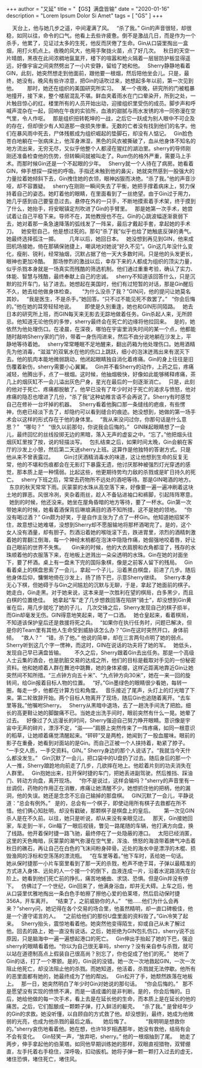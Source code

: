+++
author = "又延"
title = "【GS】满盘皆输"
date = "2020-01-16"
description = "Lorem Ipsum Dolor Si Amet"
tags = [
    "GS"
]
+++


 
 
天台上，他与她几步之遥，中间灌满了风。
 
“杀了我。” Gin的声音很轻，却很稳，如同以往，命令的口气。他看上去些许疲惫。倒不是激战几日，而是作为一个杀手，他累了，见证过太多的生死，他反而厌倦了生命。Gin从口袋里掏出一盒烟，用打火机点上。夜晚的风大，他用手聚拢火苗，点了好几次。
 
秋日的天空一片晴朗，黑夜在此间浓稠地氤氲开，楼下的喧嚣和枪火隔着一层层防护板显得遥远，好像宇宙之间突然劈出了一小片安静，留给了她和他。
 
Sherry静静地看着GIN，此刻，她突然想走到他面前，跟他要一根烟，然后陪他坐会儿。只是，最终，她没有。晚风有些许凉意，把Gin的话吹过来，她想起多年以前，第一次见到他。
 
 
 
那时，她还在组织的美国研究所实习。
 
某一个夜晚，研究所的门被粗暴地撞开，接下来，整个楼层混乱不堪。鲜血夹着雨水在门口晕染开，所到之处，一片触目惊心的红。楼里所有的人员开始出动，迎接组织里受伤的成员。脚步声和呼喊声混杂在一起，回响在午夜的实验所，血液的甜腻与雨水发锈的冷一同弥漫在空气里，令人作呕。
 
那是组织扭转乾坤的一战，之后它一跃成为别人眼中不可企及的存在，但却很少有人知道那一夜损失惨重。无数的亡者没有找到他们的名字。他们在暴风雨中死去，尸体残骸成为组织崛起的垫脚石，却没有人惦记。
 
Gin脸色苍白地躺在一张病床上，他浑身淋湿，黑色的风衣被撕破了，血从他身体不知名的地方流出来，无穷无尽，又似乎他整个人都浸在猩红的湖泊里。sherry的导师刚刚还准备检查他的伤势，但转瞬间就被叫走了。Rum伤的格外严重，需要马上手术。而那时候Gin还是一个不起眼的少年。
 
Sherry就一个人待在了病房。她看着GIN，伸手想探一探他的呼吸。手指还未触到他的鼻尖，她就突然感到一股强大的力量拉着她倾斜下去，Gin拽住她的衣领，眼神凶狠而决绝。“杀了我。”他的声音沙哑，却不容置疑。
 
sherry在刚刚一瞬间失去了平衡，她把手撑着病床上，努力保持着自己的姿态。她盯着他的眼睛，在里面看到了一丝绝望。由于Gin过于用力，她几乎感到自己要窒息过去。悬停在外的一只手，不断地摸索着手术架，终于摸到了什么，她抬手，将安眠镇定剂吹进了Gin的手臂里。
 
那是她第一次手术，她尝试着让自己平稳下来。导师不在，其他教授也不在。Gin的心跳波幅逐渐衰弱下去，她对着那一条急速降落的弧线发了一阵呆，最后才戴起手套，拿起她的手术刀。
 
她安慰自己，他是想过死的。那句“杀了我”似乎也给了她触底反弹的勇气。她最终选择孤注一掷。
 
 
 
几年以后，她回日本。
 
她没想到再见到GIN，他来成田机场接她，倚在那辆保驰捷上，嘲讽地对她说“好久不见”。Gin这几年没什么变化，瘦削、锐利，经常抽烟，沉默占据了他一天大多数时间。只是他的头发更长，眼神也更加冷酷。
 
那场惨烈的激战以后，幸存下来的人都成为组织的顶尖力量，似乎杀戮本身就是一场真实而残酷的筛选机制。他们通过重重考验，确认了实力、体能、智慧与残酷，最终奉献上自己的忠诚。
 
sherry不知道该回答什么，只是沉默的拉开车门，钻了进去。她想起在美国时，他们有过短暂的对话，那是Gin醒后不久，她去给他做身体检查。
 
 
“为什么没杀了我？”GIN问，他的提问让她莫名其妙。
 
“我是医生，不是杀手。”她回答。“只不过不能见死不救罢了。”
 
“你会后悔的。”他在她的耳旁轻轻地说。
 
 
 
即使是久别重逢，她也和GIN形同陌路。
 
她去日本的研究所上班，而GIN每天来无影去无踪地做着任务。Gin杀起人来，无所顾忌。他知道无论他伤的多惨，sherry最终会在死亡的边缘将他拉回来。
 
是的，她依然为他处理伤口。在凌晨，在深夜，哪怕在宇宙里消失时间的某一个点，他都能随时敲响Sherry家的门铃，带着一身伤闯进来，然后不由分说地躺在沙发上，平静地等待着她。
 
sherry常常睡眠不足地醒来，翻出药箱为他处理伤口。她用酒精先为他消毒，“滋滋”的双氧水在他的伤口上跳跃，细小的泡沫迸溅出来有泯灭下去。他的肌肉本能地微弱跳动，他闭起眼睛独自消化着疼痛。Gin的身上往往是旧伤覆着新伤，sherry需要小心翼翼。
 
Gin并不看Sherry的动作，上药之后，疼痛减轻，他腾出手，点了一根烟。这时候，他抽烟极快，好像如此能够稀释疼痛，茶几上的烟灰缸不一会儿溢出灰色尸身，星光在最后的一刻逐渐消亡。
 
只是，此刻的他对于死亡、疼痛都脱敏了。他早已没有了年少时对于死亡的渴求与愤怒，他对疼痛的隐忍也增进了几份，“杀了我”这种幼稚言语不会再说了。Sherry有时感觉自己在修补一台坏掉的机器。
 
Sherry看着他胸口那一条缝线的疤痕，有些愣神，伤疤已经淡下去了，却隐约可以看到缝合的痕迹。她没想到，她做的第一场手术会以这样的形式存在于他的身体里。
 
“我从来没问过你，你那句话是什么意思？”
 
“哪句？”
 
“很久以前那句，你说我会后悔的。”
 
GIN眯起眼睛想了一会儿，最终回忆的丝线投掷无边的黑暗，落入无声的虚妄之中。“忘了。”他把烟头往烟灰缸里按了按，说的轻描淡写。
 
包扎结束之后，如果时间太晚，Gin会躺在客厅的沙发上小憩，然后第二天送sherry上班。这算作是他独特的答谢方式。只是他从来不曾表露过。
 
 
 
Gin讨厌酒精消毒水的味道，这让他想到生命的反复无常，他的不堪和伤痕都会在无影灯下暴露无遗，他讨厌那种被强烈灯光穿透的感觉，那本质上是一种懦弱。比起这些，他更期待势均力敌的杀戮或是旷日持久的死亡。
 
sherry下班之后，常常去药物所不远处的酒吧等待。那是GIN喝酒的地方。
 
东京的秋天常常下雨。灰蒙蒙的水珠从高空落下来，好像要一遍一遍冲刷着这块土地的罪恶。风很冷冽，夹杂着雨丝，趁人不备钻进袖口和裤脚，引起阵阵寒意。
 
她到的时候，他还没来。她坐在屋角昏暗的地方等待，要了一杯水。Gin第一次带她来的时候，她看着酒保背后琳琅满目的酒不知所措，这不是她的领地。
 
“你没有喝过酒？” Gin颇为好笑，于是自作主张为了点了一杯Gin。他知道她招架不住，故意想让她难堪，没想到Sherry却不愿服输地将那杯酒喝完了。是的，这个女人没有酒量，却有胆子。烈酒沿着她的喉咙滚下去，跌进胃里，浓烈的酒精刺激着她的胃翻江倒海，每一个神经末梢都在泡沫中隐隐作痛，她倔强地咬着唇，好让自己眼前的世界不失焦。
 
 
Gin来的时候，他的大衣肩膀和衣角都湿了，残存的水珠顺着他的衣服落下来，在地板上迸溅出一朵朵透明的水珠。Gin在她的对面坐下，要了杯酒。桌上有一盘未下完的国际象棋，像是之前客人留下的残局。
 
Gin看着桌上的棋盘思索了一会儿，拿起一个子儿，沿着黑白棋盘，前进了几步。随后他身体后仰，慵懒地倚在沙发上，扬了扬下巴，示意Sherry继续。
 
Sherry本身无心下棋，但她碍于与Gin之间尴尬的沉默与无聊，于是，拿起了她面前的棋子。她走白，Gin走黑。对于她来说，这本来是一次胜利在望的棋局，白多黑少，而且白棋的位置绝佳。
 
她拿起“车”走了几步想救回落在陷阱“骑士”，却没想到Gin黄雀在后，用几步就吃了她的子儿，
几次交锋之后，Sherry发现自己的棋子损半，而Gin却毫发无伤。GIN得意地笑起来，喝了一口酒。
 
她仓皇起来，看着棋局，不知道该保护皇后还是救援将死之兵。
 
“如果你在执行任务时，问题已解决，但是你的Team里有其他人生命受到威胁该怎么办？”Gin在这时突然开口，身体前倾。
 
“救人？”
 
“错，杀了他。” 他说的简单，却在三言两句点明了她的弱点。
 
Sherry听到这几个字一愣神，而这时，GIN在说话的功夫将了她的军。
 
她低头，发现自己早已满盘皆输。
 
 
 
不久之后，Sherry跟着Gin去出任务。那是一个高级人士云集的酒会，也是肮脏交易的达成之所，他们的目标是截取对手见的一份秘密资料。他和她顺着人群在舞池中跳舞，她的身体紧绷，这样近距离地靠近Gin让她突然间不知所措。“三点钟方向五十米”、“九点钟方向30米”，她在一来一回的旋转间，给Gin报着目标人物的位置。
 
“好。”Gin墨绿色的眼睛很少看她，每转一圈，每走一步，他都在计算方位和角度。
 
音乐接近了尾声，头灯上的灯光暗了下来。第二轮致辞开始。两个目标人物离开了现场，随后Gin也追随着离开。“去车里等我。”他嘱咐Sherry。
 
Sherry从黑暗中退场，去了一趟洗手间洗了把脸。细长的高更鞋让她的脚酸痛不已。当她走出洗手间时，眼前突然有什么一晃。她晕了过去。
 
好像过了久远漫长的时间，Sherry强迫自己努力睁开眼睛。意识像是宇宙中无声的碎片，漂浮不定，“滋——”肩膀上突然传来了一阵疼痛，如同一根意识的稻草，让她顺着痛觉清醒起来。“砰砰”又是两枪，她闻到了一股血腥味。眼前的影子在重叠，她看到对面站的是Gin。而自己正被一个人挟持着，勒紧了脖子。
 
“一手交人质，一手交资料。GIN。” Sherry身边的那个人说话了。“我就当今天什么都没发生。”
 
Gin沉默了一会儿，把口袋中的U盘扔了过去。随后身后的那一个人一推，Sherry踉跄地向前走了几步，几欲摔在地上。他趁着片刻的功夫消失在人群里。
 
Gin抱她出来，拉开保时捷的车门，把她丢进副驾驶。然后推挡、踩油门、转动方向盘，离开现场。
 
“你不是说过，这样会输吗？”sherry的声音里有一丝调侃，药物的作用正在消散，疼痛让她清醒不少。她想抓住他的把柄，他的漏洞，他的失误。她还是念念不忘自己输掉的那盘棋。
 
GIN沉默了一会儿，平静说道：“总会有例外。” 
 
是的，总会有一个棋子，即使动用所有棋子去救都在所不惜。他们俩心知肚明，却没有戳破，那颗棋子是棋盘上的皇后。
 
 
 
第一次见GIN杀人是在不久前。以往，她只是听说，却从来没有亲眼见过。
 
那天，Gin接她回家，车走到一半，Gin瞄了一眼后视镜，瞥见一路尾随的车辆，他打满方向盘，换了线路。他开着保时捷一路飞驰，最终停在了一处隐蔽的港口。
 
太阳已经消匿，这里的天色晦暗，灰蒙蒙的潮气弥漫在空气里，浑浊、愤怒的海浪带着脾气冲击着秋日的礁石，再让自己在白色的飞沫间粉身碎骨。近处的海水中是漂浮的木棍、损毁渔网的浮标和空荡荡的漂流瓶。
 
“在车里等着。”他下车时，丢给她一句话。
 
她从保时捷那一小片车窗里看到了那一天的杀戮，枪声不绝于耳，子弹以最精准的方式进入身体、远处的人一个接一个的倒下，血液连成一片，沿着水泥路消失在台阶上。她看到他们死亡前的挣扎，痛苦地蜷曲、求饶、恐惧。但是Gin并没有停下。
 
仿佛过了一个世纪，Gin回来了，他满身浴血，却并无大碍。上车之后，他从口袋里优雅地掏出一条白色手帕擦了擦他心爱的伯莱塔，然后启动保时捷356A，开车离开。
 
“结束了，之前威胁你的人。”
 
“他……他们为什么会再来？”sherry问，她记得在各个交易的场合里，他虽然精明，却一直口碑极佳，他是一个遵守诺言的人。
 
“之前给他们的那份U盘里面的资料毁了。”Gin冷笑了起来。
 
Sherry抬头，震惊地看着他。她突然他变得陌生，抑或自己从未了解过他。回去的路上，她一直没有说话。之后，她拒绝为GIN包扎伤口，sherry说不出原因，只是脑海中一遍一遍想起港口的死亡。
 
Gin伸出手抬起了她的下巴，强迫sherry的眼睛看着他。“你以为自己很无辜吗，sherry？没有亲自参与杀戮，就可以站在道德制高点上假装自己很高尚？别忘了，你也促成了他们的死。”
 
她听了Gin的话，打了一个寒颤。是的，Gin说的没错。她一次一次地救起GIN，一次一次阻止他死亡，却没法阻止他的杀戮。而她知道，他活着，杀戮就无法停歇。他所有的恶里面都有她的，她最终成为了他的帮凶。
 
Gin松开了手，她颓然跌落在地板上。
 
那一日，她突然明白了年少时Gin对她说的那句话。
 
“你会后悔的。”
 
那不是愿望没有实现的愤愤不满，而是一语成谶的是非判断。是的，你会后悔的。日后，她给他做的每一次手术，看上去是在延长他的生命，而本质上是在延长的他的痛苦。之后，它们酝酿成一颗颗子弹，打入鲜活的躯壳。
 
“杀了我。” 是曾经年少的Gin的求救。她没听懂，以自顾自的方式救了他。却没想到，最终，她成为他微弱的光亮，也成为他杀戮的最后之盾。
 
 
她后悔了。
 
 
 
 
 
“我明明是想救你的。”sherry哀伤地看着他。她在想，也许18岁相遇那年，她没有救他，结局有会不会有变化。
 
Gin轻笑一声，“放弃吧，sherry。” 他的一根烟抽到了尾。
 
她走了两步，伸手拿起他的伯莱塔。如同他早期训练她的那样，双眼直视猎物，双臂绷直，左手托着右手稳住，深呼吸，扣动扳机。她将子弹一颗一颗打入过去的虚无，堵住恐惧，堵住死亡，堵住风。
 
 
 
